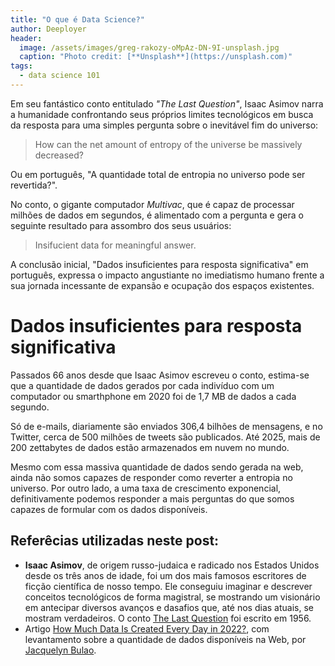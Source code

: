 ```yaml
---
title: "O que é Data Science?"
author: Deeployer
header:
  image: /assets/images/greg-rakozy-oMpAz-DN-9I-unsplash.jpg
  caption: "Photo credit: [**Unsplash**](https://unsplash.com)"
tags: 
  - data science 101
---
```


Em seu fantástico conto entitulado _"The Last Question"_, Isaac Asimov narra a humanidade confrontando seus próprios limites tecnológicos em busca da resposta para uma simples pergunta sobre o inevitável fim do universo: 

> How can the net amount of entropy of the universe be massively decreased?

Ou em português, "A quantidade total de entropia no universo pode ser revertida?".

No conto, o gigante computador _Multivac_, que é capaz de processar milhões de dados em segundos, é alimentado com a pergunta e gera o seguinte resultado para assombro dos seus usuários:

> Insifucient data for meaningful answer.

A conclusão inicial, "Dados insuficientes para resposta significativa" em português, expressa o impacto angustiante no imediatismo humano frente a sua jornada incessante de expansão e ocupação dos espaços existentes. 

# Dados insuficientes para resposta significativa

Passados 66 anos desde que Isaac Asimov escreveu o conto, estima-se que a quantidade de dados gerados por cada indivíduo com um computador ou smarthphone em 2020 foi de 1,7 MB de dados a cada segundo. 

Só de e-mails, diariamente são enviados 306,4 bilhões de mensagens, e no Twitter, cerca de 500 milhões de tweets são publicados. Até 2025, mais de 200 zettabytes de dados estão armazenados em nuvem no mundo.

Mesmo com essa massiva quantidade de dados sendo gerada na web, ainda não somos capazes de responder como reverter a entropia no universo. Por outro lado, a uma taxa de crescimento exponencial, definitivamente podemos responder a mais perguntas do que somos capazes de formular com os dados disponíveis.


## Referêcias utilizadas neste post:
- **Isaac Asimov**, de origem russo-judaica e radicado nos Estados Unidos desde os três anos de idade, foi um dos mais famosos escritores de ficção científica de nosso tempo. Ele conseguiu imaginar e descrever conceitos tecnológicos de forma magistral, se mostrando um visionário em antecipar diversos avanços e dasafios que, até nos dias atuais, se mostram verdadeiros. O conto [The Last Question](https://www.physics.princeton.edu/ph115/LQ.pdf) foi escrito em 1956.
- Artigo [How Much Data Is Created Every Day in 2022?](https://techjury.net/blog/how-much-data-is-created-every-day/#gref), com levantamento sobre a quantidade de dados disponíveis na Web, por [Jacquelyn Bulao](https://techjury.net/author/jackieb/). 
